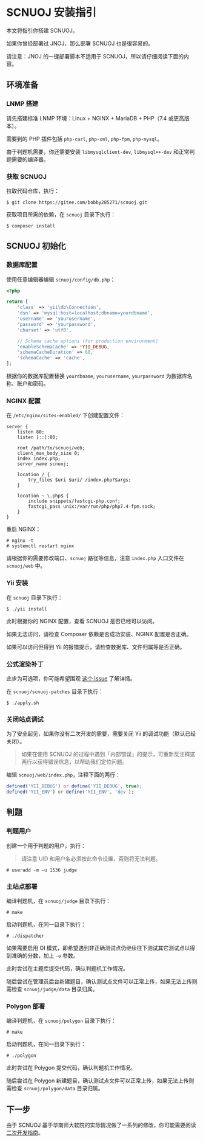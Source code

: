 # SCNUOJ 安装指引

本文将指引你搭建 SCNUOJ。

如果你曾经部署过 JNOJ，那么部署 SCNUOJ 也是很容易的。

请注意：JNOJ 的一键部署脚本不适用于 SCNUOJ，所以请仔细阅读下面的内容。

## 环境准备

### LNMP 搭建

请先搭建标准 LNMP 环境：Linux + NGINX + MariaDB + PHP（7.4 或更高版本）。

需要到的 PHP 插件包括 `php-curl`, `php-xml`, `php-fpm`, `php-mysql`。

由于判题机需要，你还需要安装 `libmysqlclient-dev`, `libmysql++-dev` 和正常判题需要的编译器。

### 获取 SCNUOJ

拉取代码仓库，执行：

```plain
$ git clone https://gitee.com/bobby285271/scnuoj.git
```

获取项目所需的依赖，在 `scnuoj` 目录下执行：

```plain
$ composer install
```

## SCNUOJ 初始化

### 数据库配置

使用任意编辑器编辑 `scnuoj/config/db.php`：

```php
<?php

return [
    'class' => 'yii\db\Connection',
    'dsn' => 'mysql:host=localhost;dbname=yourdbname',
    'username' => 'yourusername',
    'password' => 'yourpassword',
    'charset' => 'utf8',

    // Schema cache options (for production environment)
    'enableSchemaCache' => !YII_DEBUG,
    'schemaCacheDuration' => 60,
    'schemaCache' => 'cache',
];
```

根据你的数据库配置替换 `yourdbname`, `yourusername`, `yourpassword` 为数据库名称、账户和密码。

### NGINX 配置

在 `/etc/nginx/sites-enabled/` 下创建配置文件：

```plain
server {
    listen 80;
    listen [::]:80;

    root /path/to/scnuoj/web;
    client_max_body_size 0;
    index index.php;
    server_name scnuoj;

    location / {
        try_files $uri $uri/ /index.php?$args;
    }

    location ~ \.php$ {
        include snippets/fastcgi-php.conf;
        fastcgi_pass unix:/var/run/php/php7.4-fpm.sock;
    }
}
```

重启 NGINX：

```plain
# nginx -t
# systemctl restart nginx
```

请根据你的需要修改端口、`scnuoj` 路径等信息，注意 `index.php` 入口文件在 `scnuoj/web` 中。

### Yii 安装

在 `scnuoj` 目录下执行：

```plain
$ ./yii install
```

此时根据你的 NGINX 配置，查看 SCNUOJ 是否已经可以访问。

如果无法访问，请检查 Composer 依赖是否成功安装、NGINX 配置是否正确。

如果可以访问但得到 Yii 的报错提示，请检查数据库、文件归属等是否正确。

### 公式渲染补丁

此步为可选项，你可能希望围观 [这个 Issue](https://github.com/shi-yang/jnoj/issues/102) 了解详情。

在 `scnuoj/scnuoj-patches` 目录下执行：

```plain
$ ./apply.sh
```

### 关闭站点调试

为了安全起见，如果你没有二次开发的需要，需要关闭 Yii 的调试功能（默认已经关闭）。

> 如果在使用 SCNUOJ 的过程中遇到「内部错误」的提示，可重新反注释这两行以获得错误信息，以帮助我们定位问题。

编辑 `scnuoj/web/index.php`，注释下面的两行：

```php
defined('YII_DEBUG') or define('YII_DEBUG', true);
defined('YII_ENV') or define('YII_ENV', 'dev');
```

## 判题

### 判题用户

创建一个用于判题的用户，执行：

> 请注意 UID 和用户名必须按此命令设置，否则将无法判题。

```plain
# useradd -m -u 1536 judge
```

### 主站点部署

编译判题机，在 `scnuoj/judge` 目录下执行：

```plain
# make
```

启动判题机，在同一目录下执行：

```plain
# ./dispatcher
```

如果需要启用 OI 模式，即希望遇到非正确测试点仍继续往下测试其它测试点以得到准确的分数，加上 `-o` 参数。

此时尝试在主题库提交代码，确认判题机工作情况。

随后尝试在管理员后台新建题目，确认测试点文件可以正常上传，如果无法上传则需检查 `scnuoj/judge/data` 目录归属。

### Polygon 部署

编译判题机，在 `scnuoj/polygon` 目录下执行：

```plain
# make
```

启动判题机，在同一目录下执行：

```plain
# ./polygon
```

此时尝试在 Polygon 提交代码，确认判题机工作情况。

随后尝试在 Polygon 新建题目，确认测试点文件可以正常上传，如果无法上传则需检查 `scnuoj/polygon/data` 目录归属。

## 下一步

由于 SCNUOJ 基于华南师大软院的实际情况做了一系列的修改，你可能需要阅读 [二次开发指南](https://socoding.cn/t/topic/351)。
